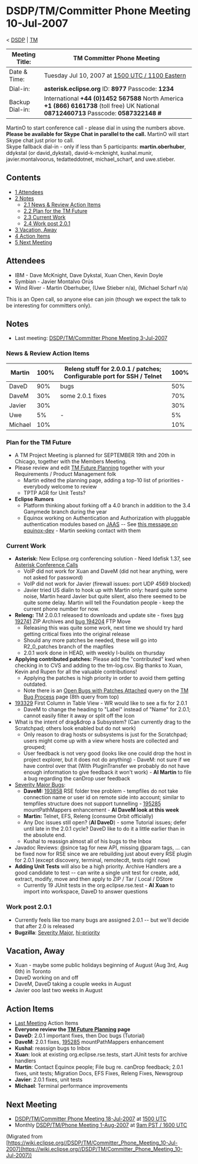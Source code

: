 

DSDP/TM/Committer Phone Meeting 10-Jul-2007
===========================================

< [DSDP](https://wiki.eclipse.org/DSDP "DSDP")‎ | [TM](./TM "DSDP/TM")

| Meeting Title: | **TM Committer Phone Meeting** |
| --- | --- |
| Date & Time: | Tuesday Jul 10, 2007 at [1500 UTC / 1100 Eastern](http://www.timeanddate.com/worldclock/meetingdetails.html?year=2007&month=7&day=10&hour=15&min=00&sec=0&p1=224&p2=159&p3=250&p4=136&p5=223&iv=1800) |
| Dial-in: | **asterisk.eclipse.org** ID: **8977** Passcode: **1234** |
| Backup Dial-in: | International **+44 (0)1452 567588**   North America **+1 (866) 6161738** (toll free)   UK National **08712460713**   Passcode: **0587322148 #** |

MartinO to start conference call - please dial in using the numbers above.  
**Please be available for Skype Chat in parallel to the call.** MartinO will start Skype chat just prior to call.  
Skype fallback dial-in - only if less than 5 participants: **martin.oberhuber**, ddykstal (or david\_dykstal), david-k-mcknight, kushal.munir, javier.montalvoorus, tedatteddotnet, michael\_scharf, and uwe.stieber.  

Contents
--------

*   [1 Attendees](#Attendees)
*   [2 Notes](#Notes)
    *   [2.1 News & Review Action Items](#News-.26-Review-Action-Items)
    *   [2.2 Plan for the TM Future](#Plan-for-the-TM-Future)
    *   [2.3 Current Work](#Current-Work)
    *   [2.4 Work post 2.0.1](#Work-post-2.0.1)
*   [3 Vacation, Away](#Vacation.2C-Away)
*   [4 Action Items](#Action-Items)
*   [5 Next Meeting](#Next-Meeting)

Attendees
---------

*   IBM - Dave McKnight, Dave Dykstal, Xuan Chen, Kevin Doyle
*   Symbian - Javier Montalvo Orús
*   Wind River - Martin Oberhuber, (Uwe Stieber n/a), (Michael Scharf n/a)

This is an Open call, so anyone else can join (though we expect the talk to be interesting for committers only).

Notes
-----

*   Last meeting: [DSDP/TM/Committer Phone Meeting 3-Jul-2007](./Committer_Phone_Meeting_3-Jul-2007 "DSDP/TM/Committer Phone Meeting 3-Jul-2007")

### News & Review Action Items

| Martin | 100% | Releng stuff for 2.0.0.1 / patches; Configurable port for SSH / Telnet | 100% |
| --- | --- | --- | --- |
| DaveD | 90% | bugs | 50% |
| DaveM | 30% | some 2.0.1 fixes | 70% |
| Javier | 30% |  | 30% |
| Uwe | 5% | - | 5% |
| Michael | 10% |  | 10% |

### Plan for the TM Future

*   A TM Project Meeting is planned for SEPTEMBER 19th and 20th in Chicago, together with the Members Meeting.
*   Please review and edit [TM Future Planning](./TM_Future_Planning "TM Future Planning") together with your Requirements / Product Management folk
    *   Martin edited the planning page, adding a top-10 list of priorities - everybody welcome to review
    *   TPTP AGR for Unit Tests?
*   **Eclipse Rumors**
    *   Platform thinking about forking off a 4.0 branch in addition to the 3.4 Ganymede branch during the year
    *   Equinox working on Authentication and Authorization with pluggable authentication modules based on [JAAS](http://en.wikipedia.org/wiki/Java_Authentication_and_Authorization_Service) \-\- See [this message on equinox-dev](http://dev.eclipse.org/mhonarc/lists/equinox-dev/msg02455.html) \- Martin seeking contact with them

### Current Work

*   **Asterisk:** New Eclipse.org conferencing solution - Need Idefisk 1.37, see [Asterisk Conference Calls](https://wiki.eclipse.org/Asterisk_Conference_Calls "Asterisk Conference Calls")
    *   VoIP did not work for Xuan and DaveM (did not hear anything, were not asked for password)
    *   VoIP did not work for Javier (firewall issues: port UDP 4569 blocked)
    *   Javier tried US dialin to hook up with Martin only: heard quite some noise, Martin heard Javier but quite silent, also there seemed to be quite some delay. Martin will tell the Foundation people - keep the current phone number for now.
*   **Releng:** TM 2.0.0.1 released to downloads and update site - fixes [bug 192741](https://bugs.eclipse.org/bugs/show_bug.cgi?id=192741) ZIP Archives and [bug 194204](https://bugs.eclipse.org/bugs/show_bug.cgi?id=194204) FTP Move
    *   Releasing this was quite some work, next time we should try hard getting critical fixes into the original release
    *   Should any more patches be needed, these will go into R2\_0\_patches branch of the mapfiles
    *   2.0.1 work done in HEAD, with weekly I-builds on thursday
*   **Applying contributed patches:** Please add the "contributed" kwd when checking in to CVS and adding to the tm-log.csv. Big thanks to Xuan, Kevin and Rupen for all the valuable contributions!
    *   Applying the patches is high priority in order to avoid them getting outdated.
    *   Note there is an [Open Bugs with Patches Attached](https://bugs.eclipse.org/bugs/buglist.cgi?query_format=advanced&classification=DSDP&product=Target+Management&bug_status=UNCONFIRMED&bug_status=NEW&bug_status=ASSIGNED&bug_status=REOPENED&cmdtype=doit&field0-0-0=attachments.ispatch&type0-0-0=equals&value0-0-0=1) query on the [TM Bug Process](https://www.eclipse.org/dsdp/tm/development/bug_process.php) page (8th query from top)
*   [193329](https://bugs.eclipse.org/bugs/show_bug.cgi?id=193329) First Column in Table View - WR would like to see a fix for 2.0.1
    *   DaveM to change the heading to "Label" instead of "Name" for 2.0.1; cannot easily filter it away or split off the Icon
*   What is the intent of drag&drop a Subsystem? (Can currently drag to the Scratchpad; others look enabled but do not work)
    *   Only reason to drag hosts or subsystems is just for the Scratchpad; users might come up with a view where hosts are collected and grouped;
    *   User feedback is not very good (looks like one could drop the host in project explorer, but it does not do anything) - DaveM: not sure if we have control over that (With PluginTransfer we probably do not have enough information to give feedback it won't work) - **AI Martin** to file a bug regarding the canDrop user feedback
*   [Severity Major Bugs](https://bugs.eclipse.org/bugs/buglist.cgi?query_format=advanced&classification=DSDP&product=Target+Management&bug_status=UNCONFIRMED&bug_status=NEW&bug_status=ASSIGNED&bug_status=REOPENED&bug_severity=blocker&bug_severity=critical&bug_severity=major&cmdtype=doit):
    *   **DaveM:** [193858](https://bugs.eclipse.org/bugs/show_bug.cgi?id=193858) RSE folder tree problem - tempfiles do not take connection name or user id on remote side into account; similar to tempfiles structure does not support tunnelling - [195285](https://bugs.eclipse.org/bugs/show_bug.cgi?id=195285) mountPathMappers enhancement - **AI DaveM look at this week**
    *   **Martin:** Telnet, EFS, Releng (consume Orbit officially)
    *   Any Doc issues still open? (**AI DaveD**) \- some Tutorial issues; defer until late in the 2.0.1 cycle? DaveD like to do it a little earlier than in the absolute end.
    *   Kushal to reassign almost all of his bugs to the Inbox
*   Javadoc Reviews: @since tag for new API, missing @param tags, ... can be fixed now for RSE since we are rebuilding just about every RSE plugin for 2.0.1 (except discovery, terminal, remotecdt, tests right now)
*   **Adding Unit Tests** will also be a high priority. Archive Handlers are a good candidate to test -- can write a single unit test for create, add, extract, modify, move and then apply to ZIP / Tar / Local / DStore
    *   Currently 19 JUnit tests in the org.eclipse.rse.test - **AI Xuan** to import into workspace, DaveD to answer questions

  

### Work post 2.0.1

*   Currently feels like too many bugs are assigned 2.0.1 -- but we'll decide that after 2.0 is released
*   **Bugzilla**: [Severity Major](https://bugs.eclipse.org/bugs/buglist.cgi?query_format=advanced&classification=DSDP&product=Target+Management&bug_status=UNCONFIRMED&bug_status=NEW&bug_status=ASSIGNED&bug_status=REOPENED&bug_severity=blocker&bug_severity=critical&bug_severity=major&cmdtype=doit), [hi-priority](https://bugs.eclipse.org/bugs/buglist.cgi?query_format=advanced&classification=DSDP&product=Target+Management&bug_status=UNCONFIRMED&bug_status=NEW&bug_status=ASSIGNED&bug_status=REOPENED&cmdtype=doit&field0-0-0=priority&type0-0-0=regexp&value0-0-0=P%5B12%5D&field0-0-1=bug_severity&type0-0-1=regexp&value0-0-1=blocker%7Ccritical%7Cmajor)

Vacation, Away
--------------

*   Xuan - maybe some public holidays beginning of August (Aug 3rd, Aug 6th) in Toronto
*   DaveD working on and off
*   DaveM, DaveD taking a couple weeks in August
*   Javier ooo last two weeks in August

Action Items
------------

*   [Last Meeting](./Committer_Phone_Meeting_3-Jul-2007#Action_Items "DSDP/TM/Committer Phone Meeting 3-Jul-2007") Action Items
*   **Everyone review the [TM Future Planning](./TM_Future_Planning "TM Future Planning") page**
*   **DaveD**: 2.0.1 important fixes, then Doc bugs (Tutorial)
*   **DaveM**: 2.0.1 fixes, [195285](https://bugs.eclipse.org/bugs/show_bug.cgi?id=195285) mountPathMappers enhancement
*   **Kushal**: reassign bugs to Inbox
*   **Xuan**: look at existing org.eclipse.rse.tests, start JUnit tests for archive handlers
*   **Martin**: Contact Equinox people; File bug re. canDrop feedback; 2.0.1 fixes, unit tests; Migration Docs, EFS Fixes, Releng Fixes, Newsgroup
*   **Javier**: 2.0.1 fixes, unit tests
*   **Michael**: Terminal performance improvements

Next Meeting
------------

*   [DSDP/TM/Committer Phone Meeting 18-Jul-2007](./Committer_Phone_Meeting_18-Jul-2007 "DSDP/TM/Committer Phone Meeting 18-Jul-2007") at [1500 UTC](http://www.timeanddate.com/worldclock/meetingdetails.html?year=2007&month=7&day=18&hour=15&min=00&sec=0&p1=224&p2=159&p3=250&p4=136&p5=223&iv=1800)
*   Monthly [DSDP/TM/Phone Meeting 1-Aug-2007](./Phone_Meeting_1-Aug-2007 "DSDP/TM/Phone Meeting 1-Aug-2007") at [9am PST / 1600 UTC](http://www.timeanddate.com/worldclock/fixedtime.html?month=8&day=1&year=2007&hour=16&min=00&sec=0&p1=0)


(Migrated from [https://wiki.eclipse.org//DSDP/TM/Committer_Phone_Meeting_10-Jul-2007](https://wiki.eclipse.org//DSDP/TM/Committer_Phone_Meeting_10-Jul-2007))